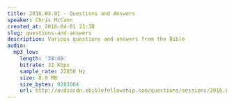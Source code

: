 ```yaml
---
title: 2016.04.01 - Questions and Answers
speaker: Chris McCann
created_at: 2016-04-01 21:30
slug: questions-and-answers
description: Various questions and answers from the Bible
audio:
  mp3_low:
    length: '38:40'
    bitrate: 32 Kbps
    sample_rate: 22050 Hz
    size: 8.9 MB
    size_bytes: 9283004
    url: http://audiocdn.ebiblefellowship.com/questions/sessions/2016.04.01_McCann_-_Questions_and_Answers.mp3
---
```

